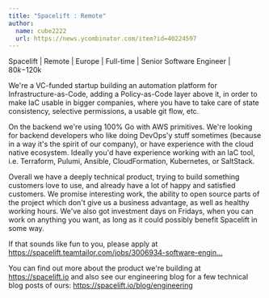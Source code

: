 ```yaml
---
title: "Spacelift : Remote"
author:
  name: cube2222
  url: https://news.ycombinator.com/item?id=40224597
---
```

Spacelift | Remote | Europe | Full-time | Senior Software Engineer | $80k-$120k

We&#x27;re a VC-funded startup building an automation platform for Infrastructure-as-Code, adding a Policy-as-Code layer above it, in order to make IaC usable in bigger companies, where you have to take care of state consistency, selective permissions, a usable git flow, etc.

On the backend we&#x27;re using 100% Go with AWS primitives. We&#x27;re looking for backend developers who like doing DevOps&#x27;y stuff sometimes (because in a way it&#x27;s the spirit of our company), or have experience with the cloud native ecosystem. Ideally you&#x27;d have experience working with an IaC tool, i.e. Terraform, Pulumi, Ansible, CloudFormation, Kubernetes, or SaltStack.

Overall we have a deeply technical product, trying to build something customers love to use, and already have a lot of happy and satisfied customers. We promise interesting work, the ability to open source parts of the project which don&#x27;t give us a business advantage, as well as healthy working hours. We&#x27;ve also got investment days on Fridays, when you can work on anything you want, as long as it could possibly benefit Spacelift in some way.

If that sounds like fun to you, please apply at <a href="https:&#x2F;&#x2F;spacelift.teamtailor.com&#x2F;jobs&#x2F;3006934-software-engineer-remote-europe" rel="nofollow">https:&#x2F;&#x2F;spacelift.teamtailor.com&#x2F;jobs&#x2F;3006934-software-engin...</a>

You can find out more about the product we&#x27;re building at <a href="https:&#x2F;&#x2F;spacelift.io" rel="nofollow">https:&#x2F;&#x2F;spacelift.io</a> and also see our engineering blog for a few technical blog posts of ours: <a href="https:&#x2F;&#x2F;spacelift.io&#x2F;blog&#x2F;engineering" rel="nofollow">https:&#x2F;&#x2F;spacelift.io&#x2F;blog&#x2F;engineering</a>
